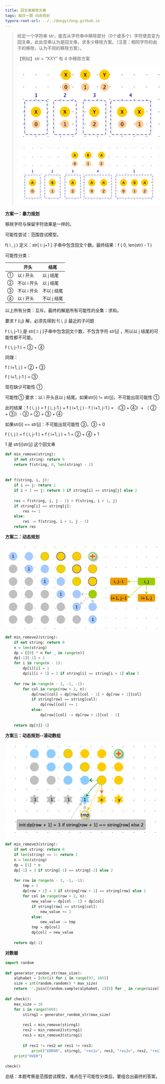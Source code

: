 ```yaml
---
title: 回文串移除方案
tags: 每日一题 动态规划
typora-root-url: ../../dongyifeng.github.io
---
```


>  给定一个字符串 str，能否从字符串中移除部分（0个或多个）字符使其变为回文串，此处空串认为是回文串，求多少移除方案。（注意：相同字符的由于的移除，认为不同的移除方案）。
>
> 【例如】str = “XXY” 有 4 中移除方案
>
> ![](/images/assets/screenshot-20221021-170855.png)
>
> ![](/images/assets/screenshot-20221021-171153.png)



**方案一：暴力规划**

移除字符与保留字符效果是一样的。

可能性尝试：范围尝试模型。

f( i , j ) 定义：str[ i: j+1 ] 子串中包含回文个数。最终结果：f ( 0, len(str) - 1 )

可能性分类：

|      | 开头        | 结尾        |
| ---- | ----------- | ----------- |
| ①    | 以 i 开头   | 以 j 结尾   |
| ②    | 不以 i 开头 | 以 j 结尾   |
| ③    | 不以 i 开头 | 不以 j 结尾 |
| ④    | 以 i 开头   | 不以 j 结尾 |

以上所有分类：互斥。最终的解是所有可能性的全集：求和。

要求 f (i,j) 解，必须先得到 f( i, j) 最近的子问题

f ( i, j-1 ) 是 str[ i: j ]子串中包含回文个数，不包含字符 str[j] ，所以以 j 结尾的可能性都不可能。

f ( i, j-1 ) = ③ + ④

同理：

f ( i+1, j ) =  ② + ③

f ( i+1, j-1 ) =   ③



现在缺少可能性 ①

可能性① 要求：以 i 开头且以 j 结尾。如果str[i] != str[j]，不可能出现可能性 ①

此时结果：f ( i, j ) =   f ( i, j-1 )  + f ( i+1, j )  - f ( i+1, j-1 ) = （③ + ④）+  （ ② + ③）- ③  = ② + ③ + ④



如果str[i] == str[j]：不可能出现可能性 ③，③ = 0

f ( i, j ) =   f ( i, j-1 )  + f ( i+1, j )  + 1 = ②  + ④ + 1

1 是 str[i]str[j] 这个回文串



```python
def min_remove(string):
    if not string: return 0
    return f(string, 0, len(string) - 1)


def f(string, i, j):
    if i == j: return 1
    if i + 1 == j: return 3 if string[i] == string[j] else 2

    res = f(string, i, j - 1) + f(string, i + 1, j)
    if string[i] == string[j]:
        res += 1
    else:
        res -= f(string, i + 1, j - 1)
    return res
```



**方案二：动态规划**

![](/images/assets/screenshot-20221022-110551.png)

```python
def min_remove2(string):
    if not string: return 0
    n = len(string)
    dp = [[0] * n for _ in range(n)]
    dp[-1][-1] = 1
    for i in range(n - 1):
        dp[i][i] = 1
        dp[i][i + 1] = 3 if string[i] == string[i + 1] else 2

    for row in range(n - 3, -1, -1):
        for col in range(row + 2, n):
            dp[row][col] = dp[row][col - 1] + dp[row + 1][col]
            if string[row] == string[col]:
                dp[row][col] += 1
            else:
                dp[row][col] -= dp[row + 1][col - 1]

    return dp[0][-1]
```



**方案三：动态规划--滚动数组**

![](/images/assets/screenshot-20221022-112934.png)

```python
def min_remove3(string):
    if not string: return 0
    if len(string) == 1: return 1
    n = len(string)
    dp = [1] * n
    dp[-1] = 3 if string[-1] == string[-2] else 2

    for row in range(n - 3, -1, -1):
        tmp = 1
        dp[row + 1] = 3 if string[row + 1] == string[row] else 2
        for col in range(row + 2, n):
            new_value = dp[col - 1] + dp[col]
            if string[row] == string[col]:
                new_value += 1
            else:
                new_value -= tmp
            tmp = dp[col]
            dp[col] = new_value

    return dp[-1]
```



**对数器**

```python
import random

def generator_random_str(max_size):
    alphabet = [chr(i) for i in range(97, 105)]
    size = int(random.random() * max_size)
    return ''.join([random.sample(alphabet, 1)[0] for _ in range(size)])

def check():
    max_size = 10
    for i in range(500):
        stirng1 = generator_random_str(max_size)

        res1 = min_remove(stirng1)
        res2 = min_remove2(stirng1)
        res3 = min_remove3(stirng1)

        if res1 != res2 or res1 != res3:
            print("ERROR", stirng1, "res1=", res1, "res2=", res2, "res3=", res3)
    print("OVER")

check()
```

总结：本题考察是范围尝试模型，难点在于可能性分类后，要组合出最终的答案。